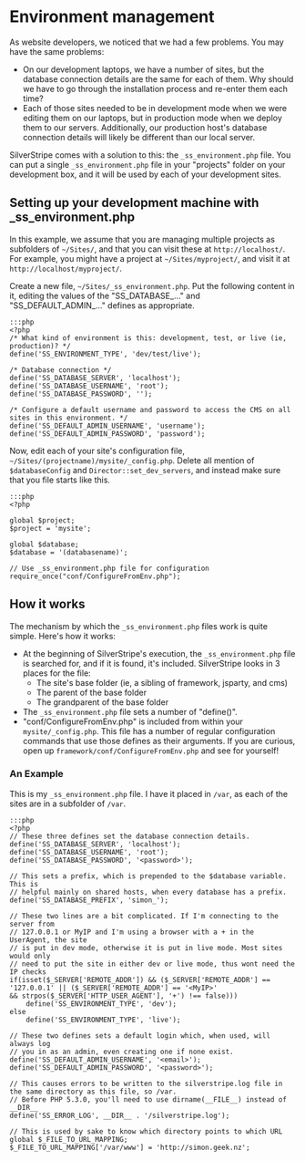 # Environment management

As website developers, we noticed that we had a few problems.  You may have the same problems:

*  On our development laptops, we have a number of sites, but the database connection details are the same for each of
them.  Why should we have to go through the installation process and re-enter them each time?
*  Each of those sites needed to be in development mode when we were editing them on our laptops, but in production mode
when we deploy them to our servers.  Additionally, our production host's database connection details will likely be
different than our local server.

SilverStripe comes with a solution to this: the `_ss_environment.php` file.  You can put a single `_ss_environment.php`
file in your "projects" folder on your development box, and it will be used by each of your development sites.

## Setting up your development machine with _ss_environment.php

In this example, we assume that you are managing multiple projects as subfolders of `~/Sites/`, and that you can visit
these at `http://localhost/`.  For example, you might have a project at `~/Sites/myproject/`, and visit it at
`http://localhost/myproject/`.

Create a new file, `~/Sites/_ss_environment.php`.  Put the following content in it, editing the values of the
"SS_DATABASE_..." and "SS_DEFAULT_ADMIN_..." defines as appropriate.

	:::php
	<?php
	/* What kind of environment is this: development, test, or live (ie, production)? */
	define('SS_ENVIRONMENT_TYPE', 'dev/test/live');
	
	/* Database connection */
	define('SS_DATABASE_SERVER', 'localhost');
	define('SS_DATABASE_USERNAME', 'root');
	define('SS_DATABASE_PASSWORD', '');
	
	/* Configure a default username and password to access the CMS on all sites in this environment. */
	define('SS_DEFAULT_ADMIN_USERNAME', 'username');
	define('SS_DEFAULT_ADMIN_PASSWORD', 'password');


Now, edit each of your site's configuration file, `~/Sites/(projectname)/mysite/_config.php`.  Delete all mention
of `$databaseConfig` and `Director::set_dev_servers`, and instead make sure that you file starts like this.

	:::php
	<?php
	
	global $project;
	$project = 'mysite';
	
	global $database;
	$database = '(databasename)';
	
	// Use _ss_environment.php file for configuration
	require_once("conf/ConfigureFromEnv.php");


## How it works

The mechanism by which the `_ss_environment.php` files work is quite simple.  Here's how it works:

*  At the beginning of SilverStripe's execution, the `_ss_environment.php` file is searched for, and if it is found, it's
included.  SilverStripe looks in 3 places for the file:
    * The site's base folder (ie, a sibling of framework, jsparty, and cms)
    * The parent of the base folder
    * The grandparent of the base folder
*  The `_ss_environment.php` file sets a number of "define()".
*  "conf/ConfigureFromEnv.php" is included from within your `mysite/_config.php`.  This file has a number of regular
configuration commands that use those defines as their arguments.  If you are curious, open up
`framework/conf/ConfigureFromEnv.php` and see for yourself!

### An Example

This is my `_ss_environment.php` file. I have it placed in `/var`, as each of the sites are in a subfolder of `/var`.

	:::php
	<?php
	// These three defines set the database connection details.
	define('SS_DATABASE_SERVER', 'localhost');
	define('SS_DATABASE_USERNAME', 'root');
	define('SS_DATABASE_PASSWORD', '<password>');
	
	// This sets a prefix, which is prepended to the $database variable. This is
	// helpful mainly on shared hosts, when every database has a prefix.
	define('SS_DATABASE_PREFIX', 'simon_');
	
	// These two lines are a bit complicated. If I'm connecting to the server from
	// 127.0.0.1 or MyIP and I'm using a browser with a + in the UserAgent, the site
	// is put in dev mode, otherwise it is put in live mode. Most sites would only
	// need to put the site in either dev or live mode, thus wont need the IP checks
	if(isset($_SERVER['REMOTE_ADDR']) && ($_SERVER['REMOTE_ADDR'] == '127.0.0.1' || ($_SERVER['REMOTE_ADDR'] == '<MyIP>' 
	&& strpos($_SERVER['HTTP_USER_AGENT'], '+') !== false))) 
		define('SS_ENVIRONMENT_TYPE', 'dev');
	else 
		define('SS_ENVIRONMENT_TYPE', 'live');
	
	// These two defines sets a default login which, when used, will always log
	// you in as an admin, even creating one if none exist.
	define('SS_DEFAULT_ADMIN_USERNAME', '<email>');
	define('SS_DEFAULT_ADMIN_PASSWORD', '<password>');
	
	// This causes errors to be written to the silverstripe.log file in the same directory as this file, so /var.
	// Before PHP 5.3.0, you'll need to use dirname(__FILE__) instead of __DIR__
	define('SS_ERROR_LOG', __DIR__ . '/silverstripe.log');
	
	// This is used by sake to know which directory points to which URL
	global $_FILE_TO_URL_MAPPING;
	$_FILE_TO_URL_MAPPING['/var/www'] = 'http://simon.geek.nz';

